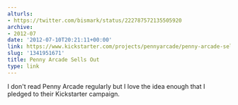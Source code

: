 ```yaml
---
alturls:
- https://twitter.com/bismark/status/222787572135505920
archive:
- 2012-07
date: '2012-07-10T20:21:11+00:00'
link: https://www.kickstarter.com/projects/pennyarcade/penny-arcade-sells-out
slug: '1341951671'
title: Penny Arcade Sells Out
type: link
---
```


I don't read Penny Arcade regularly but I love the idea enough that I pledged to their Kickstarter campaign.


